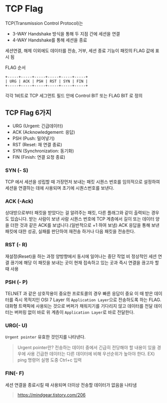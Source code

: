 # TCP Flag

TCP(Transmission Control Protocol)는
- 3-WAY Handshake 방식을 통해 두 지점 간에 세션을 연결
- 4-WAY Handshake를 통해 세션을 종료

세션연결, 해제 이외에도 데이터를 전송, 거부, 세션 종료 기능이 패킷의 FLAG 값에 표시 됨

FLAG 순서
```
+-----+-----+-----+-----+-----+-----+
| URG | ACK | PSH | RST | SYN | FIN |
+-----+-----+-----+-----+-----+-----+
```
각각 1비트로 TCP 세그먼트 필드 안에 Control BIT 또는 FLAG BIT 로 정의


## TCP Flag 6가지
- URG (Urgent: 긴급데이터)
- ACK (Acknowledgement: 응답)
- PSH (Push: 밀어넣기)
- RST (Reset: 재 연결 종료)
- SYN (Synchronization: 동기화)
- FIN (Finish: 연결 요청 종료)


### SYN (- S)
TCP 에서 세션을 성립할 때  가장먼저 보내는 패킷
시퀀스 번호를 임의적으로 설정하여 세션을 연결하는 데에 사용되며 초기에 시퀀스번호를 보낸다.

### ACK (-Ack)
상대방으로부터 패킷을 받았다는 걸 알려주는 패킷, 다른 플래그와 같이 출력되는 경우도 있습니다.
받는 사람이 보낸 사람 시퀀스 번호에 TCP 계층에서 길이 또는 데이터 양을 더한 것과 같은 ACK를 보냅니다.(일반적으로 +1 하여 보냄) ACK 응답을 통해 보낸 패킷에 대한 성공, 실패를 판단하여 재전송 하거나 다음 패킷을 전송한다.

### RST (- R)
재설정(Reset)을 하는 과정
양방향에서 동시에 일어나는 중단 작업
비 정상적인 세션 연결 끊기에 해당
이 패킷을 보내는 곳이 현재 접속하고 있는 곳과 즉시 연결을 끊고자 할 때 사용

### PSH (- P)
TELNET 과 같은 상호작용이 중요한 프로토콜의 경우 빠른 응답이 중요
이 때 받은 데이터를 즉시 목적지인 OSI 7 Layer 의 `Application Layer`으로 전송하도록 하는 FLAG. 
대화형 트랙픽에 사용되는 것으로 버퍼가 채워지기를 기다리지 않고 데이터를 전달
데이터는 버퍼링 없이 바로 위 계층이 `Application Layer`로 바로 전달한다.

### URG(- U)
`Urgent pointer` 유효한 것인지를 나타낸다.
> Urgent pointer란?
> 전송하는 데이터 중에서 긴급히 전당해야 할 내용이 있을 경우에 사용
> 긴급한 데이터는 다른 데이터에 비해 우선순위가 높아야 한다.
> EX) ping 명령어 실행 도중 Ctrl+c 입력

### FIN(- F)
세션 연결을 종료시킬 때 사용되며 더이상 전송할 데이터가 없음을 나타냄

> https://mindgear.tistory.com/206

